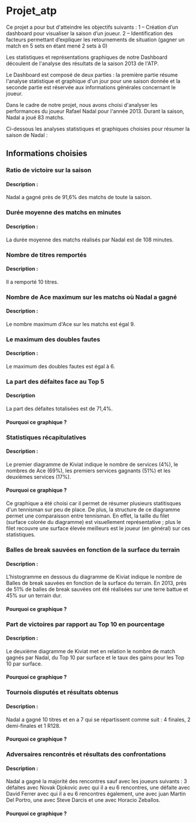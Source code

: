 # Projet_atp
Ce projet a pour but d'atteindre les objectifs suivants : 1 – Création d’un dashboard pour visualiser la saison d’un joueur. 2 – Identification des facteurs permettant d’expliquer les retournements de situation (gagner un match en 5 sets en étant mené 2 sets à 0)

Les statistiques et représentations graphiques de notre Dashboard découlent de l'analyse des résultats de la saison 2013 de l'ATP.

Le Dashboard est composé de deux parties : la première partie résume l'analyse statistique et graphique d'un jour pour une saison donnée et la seconde partie est réservée aux informations générales concernant le joueur.

Dans le cadre de notre projet, nous avons choisi d'analyser les performances du joueur Rafael Nadal pour l'année 2013. Durant la saison, Nadal a joué 83 matchs.

Ci-dessous les analyses statistiques et graphiques choisies pour résumer la saison de Nadal :

## Informations choisies 

### Ratio de victoire sur la saison 
#### Description :
Nadal a gagné près de 91,6% des matchs de toute la saison.

### Durée moyenne des matchs en minutes
#### Description :
La durée moyenne des matchs réalisés par Nadal est de 108 minutes.

### Nombre de titres remportés
#### Description :
Il a remporté 10 titres. 

### Nombre de Ace maximum sur les matchs où Nadal a gagné
#### **Description :**
Le nombre maximum d'Ace sur les matchs est égal 9.

### Le maximum des doubles fautes
#### Description :
Le maximum des doubles fautes est égal à 6.

### La part des défaites face au Top 5
#### Description
La part des défaites totalisées est de 71,4%.
#### Pourquoi ce graphique ?

### Statistiques récapitulatives
#### Description :
Le premier diagramme de Kiviat indique le nombre de services (4%),  le nombres de Ace (69%), les premiers services gagnants (51%) et les deuxièmes services (17%).
#### Pourquoi ce graphique ? 
Ce graphique a été choisi car il permet de résumer plusieurs statitisques d'un tennisman sur peu de place. De plus, la structure de ce diagramme permet une comparaisson entre tennisman. En effet, la taille du filet (surface colorée du diagramme) est visuellement représentative ; plus le filet recouvre une surface élevée meilleurs est le joueur (en général) sur ces statistiques.

### Balles de break sauvées en fonction de la surface du terrain
#### Description :
L'histogramme en dessous du diagramme de Kiviat indique le nombre de Balles de break sauvées en fonction de la surface du terrain. En 2013, près de 51% de balles de break sauvées ont été réalisées sur une terre battue et 45% sur un terrain dur.
#### Pourquoi ce graphique ?

### Part de victoires par rapport au Top 10 en pourcentage
#### Description :
Le deuxième diagramme de Kiviat met en relation le nombre de match gagnés par Nadal, du Top 10 par surface et le taux des gains pour les Top 10 par surface.
#### Pourquoi ce graphique ?

### Tournois disputés et résultats obtenus
#### Description :
Nadal a gagné 10 titres et en a 7 qui se répartissent comme suit : 4 finales, 2 demi-finales et 1 R128.
#### Pourquoi ce graphique ?

### Adversaires rencontrés et résultats des confrontations
#### Description :
Nadal a gagné la majorité des rencontres sauf avec les joueurs suivants : 3 défaites avec Novak Djokovic avec qui il a eu 6 rencontres, une défaite avec David Ferrer avec qui il a eu 6 rencontres également, une avec juan Martin Del Portro, une avec Steve Darcis et une avec Horacio Zeballos.
#### Pourquoi ce graphique ?









